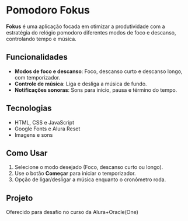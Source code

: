 # Pomodoro Fokus

**Fokus** é uma aplicação focada em otimizar a produtividade com a estratégia do relógio pomodoro diferentes modos de foco e descanso, controlando tempo e música.

## Funcionalidades
- **Modos de foco e descanso**: Foco, descanso curto e descanso longo, com temporizador.
- **Controle de música**: Liga e desliga a música de fundo.
- **Notificações sonoras**: Sons para início, pausa e término do tempo.

## Tecnologias
- HTML, CSS e JavaScript
- Google Fonts e Alura Reset
- Imagens e sons

## Como Usar
1. Selecione o modo desejado (Foco, descanso curto ou longo).
2. Use o botão **Começar** para iniciar o temporizador.
3. Opção de ligar/desligar a música enquanto o cronômetro roda.

## Projeto
Oferecido para desafio no curso da Alura+Oracle(One)
